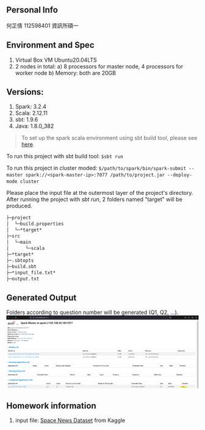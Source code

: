 ## Personal Info
何芷倩 112598401 資訊所碩一

## Environment and Spec
1) Virtual Box VM Ubuntu20.04LTS
2) 2 nodes in total: 
    a) 8 processors for master node, 4 processors for worker node
    b) Memory: both are 20GB

## Versions:
1) Spark: 3.2.4
2) Scala: 2.12.11
3) sbt: 1.9.6
4) Java: 1.8.0_382

> To set up the spark scala environment using sbt build tool, please see [here](https://dboyliao.medium.com/spark-%E9%96%8B%E7%99%BC-vscode-%E8%88%87-sbt-a9a453d85d51).

To run this project with sbt build tool:
`$sbt run`

To run this project in cluster moded:
`$/path/to/spark/bin/spark-submit --master spark://<spark-master-ip>:7077 /path/to/project.jar --deploy-mode cluster`

Please place the input file at the outermost layer of the project's directory.
After running the project with *sbt run*, 2 folders named "target" will be produced.
```
├─project
│  └─build.properties
│  └─*target*
├─src
│  └─main
│      └─scala
├─*target*
├─.sbtopts
├─build.sbt
├─*input_file.txt*
├─output.txt
```

## Generated Output
Folders according to question number will be generated (Q1, Q2, ...).
![BDMA_HW1_EXECUTE_TIME](BDMA_HW1.png)

## Homework information
1) input file: [Space News Dataset](https://www.kaggle.com/datasets/patrickfleith/space-news-dataset) from Kaggle
